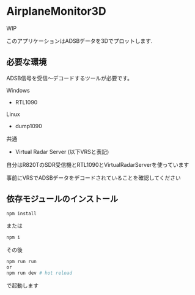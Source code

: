 # AirplaneMonitor3D

WIP



このアプリケーションはADSBデータを3Dでプロットします.



## 必要な環境

ADSB信号を受信～デコードするツールが必要です。



Windows

- RTL1090

Linux

- dump1090

共通

- Virtual Radar Server (以下VRSと表記)



自分はR820TのSDR受信機とRTL1090とVirtualRadarServerを使っています

事前にVRSでADSBデータをデコードされていることを確認してください



## 依存モジュールのインストール

```sh
npm install
```

または

```sh
npm i
```

その後

```sh
npm run run
or
npm run dev # hot reload
```

で起動します
